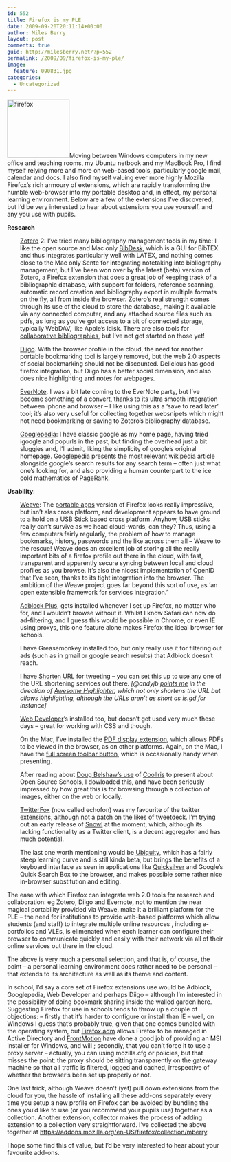 ```yaml
---
id: 552
title: Firefox is my PLE
date: 2009-09-20T20:11:14+00:00
author: Miles Berry
layout: post 
comments: true
guid: http://milesberry.net/?p=552
permalink: /2009/09/firefox-is-my-ple/
image:
  feature: 090831.jpg
categories:
  - Uncategorized
---
```

<img class="alignleft size-full wp-image-562" title="firefox" src="http://milesberry.net/wp-content/uploads/2009/09/firefox.png" alt="firefox" width="145" height="136" />Moving between Windows computers in my new office and teaching rooms, my Ubuntu netbook and my MacBook Pro, I find myself relying more and more on web-based tools, particularly google mail, calendar and docs. I also find myself valuing ever more highly Mozilla Firefox’s rich armoury of extensions, which are rapidly transforming the humble web-browser into my portable desktop and, in effect, my personal learning environment. Below are a few of the extensions I’ve discovered, but I’d be very interested to hear about extensions you use yourself, and any you use with pupils.<!--more-->

**Research**

<p style="padding-left: 30px;">
  <a href="http://www.zotero.org/">Zotero</a> 2: I’ve tried many bibliography management tools in my time: I like the open source and Mac only <a href="http://bibdesk.sourceforge.net/">BibDesk</a>, which is a GUI for BibTEX and thus integrates particularly well with LATEX, and nothing comes close to the Mac only Sente for integrating notetaking into bibliography management, but I’ve been won over by the latest (beta) version of Zotero, a Firefox extension that does a great job of keeping track of a bibliographic database, with support for folders, reference scanning, automatic record creation and bibliography export in multiple formats on the fly, all from inside the browser. Zotero’s real strength comes through its use of the cloud to store the database, making it available via any connected computer, and any attached source files such as pdfs, as long as you’ve got access to a bit of connected storage, typically WebDAV, like Apple’s idisk. There are also tools for <a href="http://www.zotero.org/groups/">collaborative bibliographies</a>, but I’ve not got started on those yet!
</p>

<p style="padding-left: 30px;">
  <a href="https://addons.mozilla.org/en-US/firefox/addon/2792">Diigo</a>. With the browser profile in the cloud, the need for another portable bookmarking tool is largely removed, but the web 2.0 aspects of social bookmarking should not be discounted. Delicious has good firefox integration, but Diigo has a better social dimension, and also does nice highlighting and notes for webpages.
</p>

<p style="padding-left: 30px;">
  <a href="https://addons.mozilla.org/en-US/firefox/addon/8381">EverNote</a>. I was a bit late coming to the EverNote party, but I’ve become something of a convert, thanks to its ultra smooth integration between iphone and browser &#8211; I like using this as a ‘save to read later’ tool; it’s also very useful for collecting together websnipets which might not need bookmarking or saving to Zotero’s bibliography database.
</p>

<p style="padding-left: 30px;">
  <a href="https://addons.mozilla.org/en-US/firefox/addon/2517">Googlepedia</a>: I have classic google as my home page, having tried igoogle and popurls in the past, but finding the overhead just a bit sluggies and, I’ll admit, liking the simplicity of google’s original homepage. Googlepedia presents the most relevant wikipedia article alongside google’s search results for any search term &#8211; often just what one’s looking for, and also providing a human counterpart to the ice cold mathematics of PageRank.
</p>

**Usability**:

<p style="padding-left: 30px;">
  <a href="http://labs.mozilla.com/blog/2007/12/introducing-weave/">Weave</a>: The <a href="http://portableapps.com/apps/internet/firefox_portable">portable apps</a> version of Firefox looks really impressive, but isn’t alas cross platform, and development appears to have ground to a hold on a USB Stick based cross platform. Anyhow, USB sticks really can’t survive as we head cloud-wards, can they? Thus, using a few computers fairly regularly, the problem of how to manage bookmarks, history, passwords and the like across them all &#8211; Weave to the rescue! Weave does an excellent job of storing all the really important bits of a firefox profile out there in the cloud, with fast, transparent and apparently secure syncing between local and cloud profiles as you browse. It’s also the nicest implementation of OpenID that I’ve seen, thanks to its tight integration into the browser. The ambition of the Weave project goes far beyond this sort of use, as &#8216;an open extensible framework for services integration.&#8217;
</p>

<p style="padding-left: 30px;">
  <a href="https://addons.mozilla.org/en-US/firefox/addon/1865">Adblock Plus</a>, gets installed whenever I set up Firefox, no matter who for, and I wouldn’t browse without it. Whilst I know Safari can now do ad-filtering, and I guess this would be possible in Chrome, or even IE using proxys, this one feature alone makes Firefox the ideal browser for schools.
</p>

<p style="padding-left: 30px;">
  I have Greasemonkey installed too, but only really use it for filtering out ads (such as in gmail or google search results) that Adblock doesn’t reach.
</p>

<p style="padding-left: 30px;">
  I have <a href="https://addons.mozilla.org/en-US/firefox/addon/11423">Shorten URL</a> for tweeting &#8211; you can set this up to use any one of the URL shortening services out there. <em>[@andyjb <a href="http://andysblackhole.blogspot.com/2009/09/awesome-highlighter-highlight-text-on.html">points me</a> in the direction of <a href="http://www.awesomehighlighter.com/user/welcome/">Awesome Highlighter</a>, which not only shortens the URL but allows highlighting, although the URLs aren&#8217;t as short as is.gd for instance]</em>
</p>

<p style="padding-left: 30px;">
  <a href="https://addons.mozilla.org/en-US/firefox/addon/60">Web Developer</a>’s installed too, but doesn’t get used very much these days &#8211; great for working with CSS and though.
</p>

<p style="padding-left: 30px;">
  On the Mac, I’ve installed the <a href="https://addons.mozilla.org/en-US/firefox/addon/7518">PDF display extension</a>, which allows PDFs to be viewed in the browser, as on other platforms. Again, on the Mac, I have the <a href="https://addons.mozilla.org/en-US/firefox/addon/810">full screen toolbar button</a>, which is occasionally handy when presenting.
</p>

<p style="padding-left: 30px;">
  After reading about <a href="http://opensourceschools.org.uk/doug-belshaw-open-source-software.html">Doug Belshaw’s use</a> of <a href="https://addons.mozilla.org/en-US/firefox/addon/5579">CoolIris</a> to present about Open Source Schools, I dowloaded this, and have been seriously impressed by how great this is for browsing through a collection of images, either on the web or locally.<a href="https://addons.mozilla.org/en-US/firefox/addon/5081"></a>
</p>

<p style="padding-left: 30px;">
  <a href="https://addons.mozilla.org/en-US/firefox/addon/5081">TwitterFox</a> (now called echofon) was my favourite of the twitter extensions, although not a patch on the likes of tweetdeck. I&#8217;m trying out an early release of <a href="https://addons.mozilla.org/en-US/firefox/addon/8397/">Snowl</a> at the moment, which, although its lacking functionality as a Twitter client, is a decent aggregator and has much potential.
</p>

<p style="padding-left: 30px;">
  The last one worth mentioning would be <a href="http://labs.mozilla.com/blog/2008/08/introducing-ubiquity/">Ubiquity</a>, which has a fairly steep learning curve and is still kinda beta, but brings the benefits of a keyboard interface as seen in applications like <a href="http://docs.blacktree.com/quicksilver/what_is_quicksilver">Quicksilver</a> and Google’s Quick Search Box to the browser, and makes possible some rather nice in-browser substitution and editing.
</p>

The ease with which Firefox can integrate web 2.0 tools for research and collaboration: eg Zotero, Diigo and Evernote, not to mention the near magical portability provided via Weave, make it a brilliant platform for the PLE &#8211; the need for institutions to provide web-based platforms which allow students (and staff) to integrate multiple online resources , including e-portfolios and VLEs, is elimenated when each learner can configure their browser to communicate quickly and easily with their network via all of their online services out there in the cloud.

The above is very much a personal selection, and that is, of course, the point &#8211; a personal learning environment does rather need to be personal &#8211; that extends to its architecture as well as its theme and content.

In school, I’d say a core set of Firefox extensions use would be Adblock, Googlepedia, Web Developer and perhaps Diigo &#8211; although I’m interested in the possibility of doing bookmark sharing inside the walled garden here. Suggesting Firefox for use in schools tends to throw up a couple of objections: &#8211; firstly that it’s harder to configure or install than IE &#8211; well, on Windows I guess that’s probably true, given that one comes bundled with the operating system, but [Firefox.adm](http://sourceforge.net/projects/firefoxadm/) allows Firefox to be managed in Active Directory and [FrontMotion](http://www.frontmotion.com/Firefox/) have done a good job of providing an MSI installer for Windows, and will ; secondly, that you can’t force it to use a proxy server &#8211; actually, you can using mozilla.cfg or policies, but that misses the point: the proxy should be sitting transparently on the gateway machine so that all traffic is filtered, logged and cached, irrespective of whether the browser’s been set up properly or not.

One last trick, although Weave doesn’t (yet) pull down extensions from the cloud for you, the hassle of installing all these add-ons separately every time you setup a new profile on Firefox can be avoided by bundling the ones you’d like to use (or you recommend your pupils use) together as a collection. Another extension, collector makes the process of adding extension to a collection very straightforward. I&#8217;ve collected the above together at <https://addons.mozilla.org/en-US/firefox/collection/mberry>.

I hope some find this of value, but I&#8217;d be very interested to hear about your favourite add-ons.